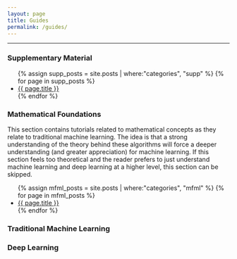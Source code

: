 ```yaml
---
layout: page
title: Guides
permalink: /guides/
---
```

---
### Supplementary Material
<ul>
{% assign supp_posts = site.posts | where:"categories", "supp" %}
{% for page in supp_posts %}
  <li>
    <a href="{{ page.url }}" title="{{ page.title }}">{{ page.title }}</a>
  </li>
{% endfor %}
</ul>

### Mathematical Foundations
<p>This section contains tutorials related to mathematical concepts as they relate to traditional machine learning. The idea is that a strong understanding of the theory behind these algorithms will force a deeper understanding (and greater appreciation) for machine learning. If this section feels too theoretical and the reader prefers to just understand machine learning and deep learning at a higher level, this section can be skipped.</p>


<ul>
{% assign mfml_posts = site.posts | where:"categories", "mfml" %}
{% for page in mfml_posts %}
  <li>
    <a href="{{ page.url }}" title="{{ page.title }}">{{ page.title }}</a>
  </li>
{% endfor %}
</ul>

### Traditional Machine Learning

### Deep Learning
